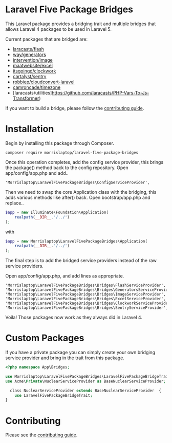 # Laravel Five Package Bridges

This Laravel package provides a bridging trait and multiple bridges that allows Laravel 4 packages to be used in Laravel 5.

Current packages that are bridged are:

* [laracasts/flash](https://github.com/laracasts/flash)
* [way/generators](https://github.com/JeffreyWay/Laravel-4-Generators)
* [intervention/image](https://github.com/Intervention/image)
* [maatwebsite/excel](https://github.com/Maatwebsite/Laravel-Excel)
* [itsgoingd/clockwork](https://github.com/itsgoingd/clockwork)
* [cartalyst/sentry](https://github.com/cartalyst/sentry)
* [robbiep/cloudconvert-laravel](https://github.com/robbiepaul/cloudconvert-laravel)
* [camroncade/timezone](https://github.com/camroncade/timezone)
* [laracasts/utilities]https://github.com/laracasts/PHP-Vars-To-Js-Transformer)

If you want to build a bridge, please follow the [contributing guide](CONTRIBUTING.md).

# Installation

Begin by installing this package through Composer.

	composer require morrislaptop/laravel-five-package-bridges

Once this operation completes, add the config service provider, this brings the package() method back
to the config repository. Open app/config/app.php and add..

	'Morrislaptop\LaravelFivePackageBridges\ConfigServiceProvider',

Then we need to swap the core Application class with the bridging, this adds various methods like after()
back. Open bootstrap/app.php and replace..

```php
$app = new Illuminate\Foundation\Application(
    realpath(__DIR__.'/../')
);
```

with

```php
$app = new Morrislaptop\LaravelFivePackageBridges\Application(
    realpath(__DIR__.'/../')
);
```

The final step is to add the bridged service providers instead of the raw service providers.

Open app/config/app.php, and add lines as appropriate.

	'Morrislaptop\LaravelFivePackageBridges\Bridges\FlashServiceProvider', 
	'Morrislaptop\LaravelFivePackageBridges\Bridges\GeneratorsServiceProvider',
	'Morrislaptop\LaravelFivePackageBridges\Bridges\ImageServiceProvider',
	'Morrislaptop\LaravelFivePackageBridges\Bridges\ExcelServiceProvider',
	'Morrislaptop\LaravelFivePackageBridges\Bridges\ClockworkServiceProvider',
	'Morrislaptop\LaravelFivePackageBridges\Bridges\SentryServiceProvider',

Voila! Those packages now work as they always did in Laravel 4.

# Custom Packages

If you have a private package you can simply create your own bridging service provider and bring in the trait from this package.

```php
<?php namespace App\Bridges;  

use Morrislaptop\LaravelFivePackageBridges\LaravelFivePackageBridgeTrait; 
use Acme\Private\NuclearServiceProvider as BaseNuclearServiceProvider;

  class NuclearServiceProvider extends BaseNuclearServiceProvider  {  
	use LaravelFivePackageBridgeTrait;  
}

```

# Contributing

Please see the [contributing guide](CONTRIBUTING.md). 


